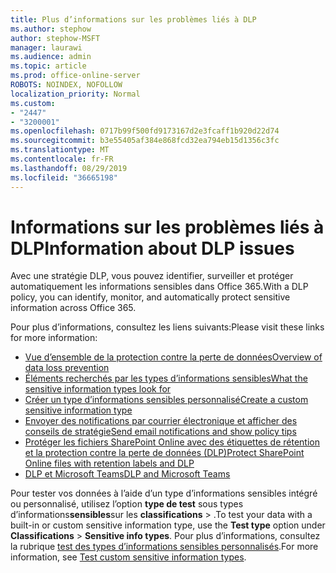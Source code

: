 ```yaml
---
title: Plus d’informations sur les problèmes liés à DLP
ms.author: stephow
author: stephow-MSFT
manager: laurawi
ms.audience: admin
ms.topic: article
ms.prod: office-online-server
ROBOTS: NOINDEX, NOFOLLOW
localization_priority: Normal
ms.custom:
- "2447"
- "3200001"
ms.openlocfilehash: 0717b99f500fd9173167d2e3fcaff1b920d22d74
ms.sourcegitcommit: b3e55405af384e868fcd32ea794eb15d1356c3fc
ms.translationtype: MT
ms.contentlocale: fr-FR
ms.lasthandoff: 08/29/2019
ms.locfileid: "36665198"
---
```

# <a name="information-about-dlp-issues"></a><span data-ttu-id="86646-102">Informations sur les problèmes liés à DLP</span><span class="sxs-lookup"><span data-stu-id="86646-102">Information about DLP issues</span></span>

<span data-ttu-id="86646-103">Avec une stratégie DLP, vous pouvez identifier, surveiller et protéger automatiquement les informations sensibles dans Office 365.</span><span class="sxs-lookup"><span data-stu-id="86646-103">With a DLP policy, you can identify, monitor, and automatically protect sensitive information across Office 365.</span></span>

<span data-ttu-id="86646-104">Pour plus d’informations, consultez les liens suivants:</span><span class="sxs-lookup"><span data-stu-id="86646-104">Please visit these links for more information:</span></span>

- [<span data-ttu-id="86646-105">Vue d’ensemble de la protection contre la perte de données</span><span class="sxs-lookup"><span data-stu-id="86646-105">Overview of data loss prevention</span></span>](https://docs.microsoft.com/office365/securitycompliance/data-loss-prevention-policies)
- [<span data-ttu-id="86646-106">Éléments recherchés par les types d’informations sensibles</span><span class="sxs-lookup"><span data-stu-id="86646-106">What the sensitive information types look for</span></span>](https://docs.microsoft.com/office365/securitycompliance/what-the-sensitive-information-types-look-for)
- [<span data-ttu-id="86646-107">Créer un type d’informations sensibles personnalisé</span><span class="sxs-lookup"><span data-stu-id="86646-107">Create a custom sensitive information type</span></span>](https://docs.microsoft.com/office365/securitycompliance/create-a-custom-sensitive-information-type)
- [<span data-ttu-id="86646-108">Envoyer des notifications par courrier électronique et afficher des conseils de stratégie</span><span class="sxs-lookup"><span data-stu-id="86646-108">Send email notifications and show policy tips</span></span>](https://docs.microsoft.com/office365/securitycompliance/use-notifications-and-policy-tips)
- [<span data-ttu-id="86646-109">Protéger les fichiers SharePoint Online avec des étiquettes de rétention et la protection contre la perte de données (DLP)</span><span class="sxs-lookup"><span data-stu-id="86646-109">Protect SharePoint Online files with retention labels and DLP</span></span>](https://docs.microsoft.com/office365/securitycompliance/protect-sharepoint-online-files-with-office-365-labels-and-dlp)
- [<span data-ttu-id="86646-110">DLP et Microsoft Teams</span><span class="sxs-lookup"><span data-stu-id="86646-110">DLP and Microsoft Teams</span></span>](https://docs.microsoft.com/office365/securitycompliance/dlp-microsoft-teams)

<span data-ttu-id="86646-111">Pour tester vos données à l’aide d’un type d’informations sensibles intégré ou personnalisé, utilisez l’option **type de test** sous types d’informations**sensibles**sur les **classifications** > .</span><span class="sxs-lookup"><span data-stu-id="86646-111">To test your data with a built-in or custom sensitive information type, use the **Test type** option under **Classifications** > **Sensitive info types**.</span></span> <span data-ttu-id="86646-112">Pour plus d’informations, consultez la rubrique [test des types d’informations sensibles personnalisés](https://docs.microsoft.com/office365/securitycompliance/create-a-custom-sensitive-information-type#test-custom-sensitive-information-types-in-the-security--compliance-center).</span><span class="sxs-lookup"><span data-stu-id="86646-112">For more information, see [Test custom sensitive information types](https://docs.microsoft.com/office365/securitycompliance/create-a-custom-sensitive-information-type#test-custom-sensitive-information-types-in-the-security--compliance-center).</span></span>